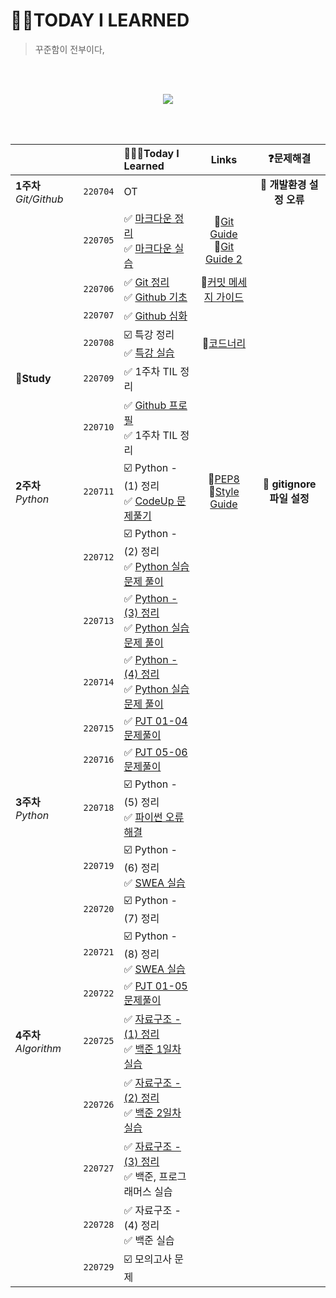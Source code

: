 
# 🤟🏻TODAY I LEARNED
> 꾸준함이 전부이다, 

<br>

<br>

<p align ="center"><img src="https://i.pinimg.com/originals/21/f3/f8/21f3f8a6fcdc0ae03d9891a0685d0d2e.gif"></p>

<br/>

<br/>


|                      |          | 👩🏻‍💻Today I Learned                                           |                    Links                     |                    ❓문제해결                    |
| -------------------- | :------: | :----------------------------------------------------------- | :------------------------------------------: | :------------------------------------------: |
| **1주차** *Git/Github* | `220704` | OT |                                              | 🧨 **개발환경 설정 오류** |
|                      | `220705` | ✅ [마크다운 정리](https://github.com/wdahlia/TIL/blob/master/markdown/README.md) <br/>✅ [마크다운 실습](https://github.com/wdahlia/TIL/blob/master/markdown%20practice/%EB%A7%88%ED%81%AC%EB%8B%A4%EC%9A%B4%20%EC%8B%A4%EC%8A%B5.md) | 📓[Git Guide](https://git-scm.com/book/ko/v2)<br>📓[Git Guide 2](https://git.jiny.dev/) |  |
|                      | `220706` | ✅ [Git 정리](https://github.com/wdahlia/TIL/blob/master/Git%20%EC%A0%95%EB%A6%AC/README.md) <br/>✅ [Github 기초](https://github.com/wdahlia/TIL/blob/master/Github/Github%20%EA%B8%B0%EC%B4%88/Github%20%EA%B8%B0%EC%B4%88.md) | 📓[커밋 메세지 가이드](https://velog.io/@palza4dev/TIL-28.-GitGithub-%EC%BB%A4%EB%B0%8B-%EB%A9%94%EC%8B%9C%EC%A7%80-%EC%9E%91%EC%84%B1%EB%B2%95) |                                              |
|                      | `220707` | ✅ [Github 심화](https://github.com/wdahlia/TIL/blob/master/Github/Github%20%EC%8B%AC%ED%99%94%20/GitHub%EC%8B%AC%ED%99%94_branch.md) |                                              |  |
|                      | `220708` | ☑️ 특강 정리<br>✅ [특강 실습](https://github.com/wdahlia/job-research/blob/master/research.md) | 📓[코드너리](https://www.codenary.co.kr/) |  |
| **🔺Study** | `220709` | ✅ 1주차 TIL 정리 |                                              |                                              |
|  | `220710` | ✅ [Github 프로필](https://github.com/wdahlia/wdahlia)<br>✅ 1주차 TIL 정리 | | |
| **2주차** *Python* | `220711` | ☑️ Python - (1) 정리<br>✅ [CodeUp 문제풀기](https://github.com/wdahlia/Python-Algorithm/tree/master/CodeUp%20%ED%92%80%EC%9D%B4) | 📓[PEP8](https://www.python.org/dev/peps/pep-0008/)<br>📓[Style Guide](https://google.github.io/styleguide/pyguide.html) | 🧨 **gitignore 파일 설정** |
|  | `220712` | ☑️ Python - (2) 정리<br>✅ [Python 실습 문제 풀이](https://github.com/wdahlia/Python-Algorithm/tree/master/%20%ED%8C%8C%EC%9D%B4%EC%8D%AC%20%EC%8B%A4%EC%8A%B5%20%EB%AC%B8%EC%A0%9C) | | |
|  | `220713` | ✅ [Python - (3) 정리](https://github.com/wdahlia/TIL/blob/master/Python%20%EC%A0%95%EB%A6%AC/Python%EC%A0%95%EB%A6%AC_3.md)<br>✅ [Python 실습 문제 풀이](https://github.com/wdahlia/Python-Algorithm/tree/master/%20%ED%8C%8C%EC%9D%B4%EC%8D%AC%20%EC%8B%A4%EC%8A%B5%20%EB%AC%B8%EC%A0%9C) | | |
|  | `220714` | ✅ [Python - (4) 정리](https://github.com/wdahlia/TIL/blob/master/Python%20%EC%A0%95%EB%A6%AC/Python%EC%A0%95%EB%A6%AC_4.md)<br>✅ [Python 실습 문제 풀이](https://github.com/wdahlia/Python-Algorithm/tree/master/%20%ED%8C%8C%EC%9D%B4%EC%8D%AC%20%EC%8B%A4%EC%8A%B5%20%EB%AC%B8%EC%A0%9C) | | |
|  | `220715` | ✅ [PJT 01-04 문제풀이](https://github.com/wdahlia/01-PJT-01/tree/master/3%ED%9A%8C%EC%B0%A8/%EB%A5%98%EC%A7%84%EC%88%99) | | |
| | `220716` | ✅ [PJT 05-06 문제풀이](https://github.com/wdahlia/01-PJT-01/tree/master/3%ED%9A%8C%EC%B0%A8/%EB%A5%98%EC%A7%84%EC%88%99) | | |
| **3주차** *Python* | `220718` | ☑️ Python - (5) 정리<br>✅ [파이썬 오류 해결](https://github.com/wdahlia/Python-Algorithm/tree/master/%ED%8C%8C%EC%9D%B4%EC%8D%AC%20%EC%98%A4%EB%A5%98%20%EC%88%98%EC%A0%95) | | |
| | `220719` | ☑️ Python - (6) 정리<br>✅ [SWEA 실습](https://github.com/wdahlia/Python-Algorithm/tree/master/SWEA) |                                                              |                           |
|                        | `220720` | ☑️ Python - (7) 정리                                          |                                                              |                           |
|                        | `220721` | ☑️ Python - (8) 정리<br>✅ [SWEA 실습](https://github.com/wdahlia/Python-Algorithm/tree/master/SWEA) |                                                              |                           |
|                        | `220722` | ✅ [PJT 01-05 문제풀이](https://github.com/wdahlia/01-PJT-02/tree/main/3%ED%9A%8C%EC%B0%A8/%EB%A5%98%EC%A7%84%EC%88%99) |                                                              |                           |
| **4주차** *Algorithm*  | `220725` | ✅ [자료구조 - (1) 정리](https://github.com/wdahlia/TIL/blob/master/%EC%9E%90%EB%A3%8C%EA%B5%AC%EC%A1%B0%20%EC%A0%95%EB%A6%AC/%EC%9E%90%EB%A3%8C%EA%B5%AC%EC%A1%B0_1.md)<br>✅ [백준 1일차 실습](https://github.com/wdahlia/Python-Algorithm/tree/master/%EB%B0%B1%EC%A4%80) |                                                              |                           |
|                        | `220726` | ✅ [자료구조 - (2) 정리](https://github.com/wdahlia/TIL/blob/master/%EC%9E%90%EB%A3%8C%EA%B5%AC%EC%A1%B0%20%EC%A0%95%EB%A6%AC/%EC%9E%90%EB%A3%8C%EA%B5%AC%EC%A1%B0_2.md)<br>✅ [백준 2일차 실습](https://github.com/wdahlia/Python-Algorithm/tree/master/%EB%B0%B1%EC%A4%80) |                                                              |                           |
|                        | `220727` | ✅ [자료구조 - (3) 정리](https://github.com/wdahlia/TIL/blob/master/%EC%9E%90%EB%A3%8C%EA%B5%AC%EC%A1%B0%20%EC%A0%95%EB%A6%AC/%EC%9E%90%EB%A3%8C%EA%B5%AC%EC%A1%B0_3.md)<br>✅ 백준, 프로그래머스 실습 |                                                              |                           |
|                        | `220728` | ✅ 자료구조 - (4) 정리<br>✅ 백준 실습                         |                                                              |                           |
|                        | `220729` | ☑️ 모의고사 문제 | | |

<br>

<br>

